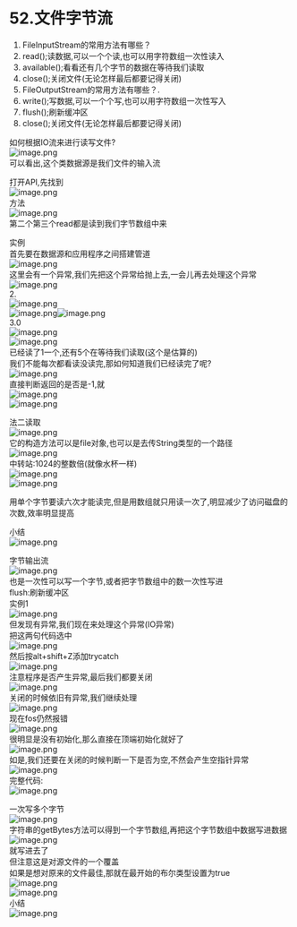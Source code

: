 # 52.文件字节流


1. FileInputStream的常用方法有哪些？
  1. read();读数据,可以一个个读,也可以用字符数组一次性读入
  1. available();看看还有几个字节的数据在等待我们读取
  1. close();关闭文件(无论怎样最后都要记得关闭)
2. FileOutputStream的常用方法有哪些？.
  1. write();写数据,可以一个个写,也可以用字符数组一次性写入
  1. flush();刷新缓冲区
  1. close();关闭文件(无论怎样最后都要记得关闭)

如何根据IO流来进行读写文件?<br />![image.png](https://cdn.nlark.com/yuque/0/2019/png/349894/1560132946667-0697cd3e-8db2-4d7f-80be-748f502b6713.png#align=left&display=inline&height=185&name=image.png&originHeight=370&originWidth=475&size=136051&status=done&width=237.5)<br />可以看出,这个类数据源是我们文件的输入流

打开API,先找到<br />![image.png](https://cdn.nlark.com/yuque/0/2019/png/349894/1560133058392-ae138ef5-528b-4d57-8595-988a2c9e29bc.png#align=left&display=inline&height=244&name=image.png&originHeight=487&originWidth=471&size=131101&status=done&width=235.5)<br />方法<br />![image.png](https://cdn.nlark.com/yuque/0/2019/png/349894/1560133140018-43bd39d2-7b83-4a1a-869e-07621608cdec.png#align=left&display=inline&height=517&name=image.png&originHeight=1033&originWidth=1811&size=565885&status=done&width=905.5)<br />第二个第三个read都是读到我们字节数组中来

实例<br />首先要在数据源和应用程序之间搭建管道<br />![image.png](https://cdn.nlark.com/yuque/0/2019/png/349894/1560133230571-fa9c315a-153a-4da3-9e4b-ddba548e84ba.png#align=left&display=inline&height=70&name=image.png&originHeight=139&originWidth=1196&size=167897&status=done&width=598) <br />这里会有一个异常,我们先把这个异常给抛上去,一会儿再去处理这个异常<br />![image.png](https://cdn.nlark.com/yuque/0/2019/png/349894/1560133267895-c9069e54-534c-453b-b7fb-a7e1b3b3bfe1.png#align=left&display=inline&height=36&name=image.png&originHeight=71&originWidth=1032&size=103331&status=done&width=516)<br />2.<br />![image.png](https://cdn.nlark.com/yuque/0/2019/png/349894/1560133363896-fef2147e-910c-46b8-b541-1e09a9d74247.png#align=left&display=inline&height=55&name=image.png&originHeight=110&originWidth=620&size=80008&status=done&width=310)<br />![image.png](https://cdn.nlark.com/yuque/0/2019/png/349894/1560133384317-78cf5020-802c-4e99-9e6d-95fa3bd4b332.png#align=left&display=inline&height=157&name=image.png&originHeight=314&originWidth=460&size=78227&status=done&width=230)![image.png](https://cdn.nlark.com/yuque/0/2019/png/349894/1560133411513-2457a67c-abbd-49c0-925e-063883e96047.png#align=left&display=inline&height=52&name=image.png&originHeight=104&originWidth=242&size=27625&status=done&width=121)<br />3.0<br />![image.png](https://cdn.nlark.com/yuque/0/2019/png/349894/1560133433711-88e07241-0552-4af2-8766-3eb8dee8a929.png#align=left&display=inline&height=49&name=image.png&originHeight=97&originWidth=565&size=59784&status=done&width=282.5)<br />![image.png](https://cdn.nlark.com/yuque/0/2019/png/349894/1560133459430-e3b2ac2f-1ead-4419-9fd9-875de78ff5c1.png#align=left&display=inline&height=46&name=image.png&originHeight=91&originWidth=769&size=80340&status=done&width=384.5)<br />已经读了1一个,还有5个在等待我们读取(这个是估算的)<br />我们不能每次都看读没读完,那如何知道我们已经读完了呢?<br />![image.png](https://cdn.nlark.com/yuque/0/2019/png/349894/1560133593954-e6267203-51c8-4a97-8e6b-edb2f515d3eb.png#align=left&display=inline&height=271&name=image.png&originHeight=541&originWidth=1947&size=255739&status=done&width=973.5)<br />直接判断返回的是否是-1,就<br />![image.png](https://cdn.nlark.com/yuque/0/2019/png/349894/1560133683421-bdff24d0-0d88-41e7-8a1f-96c1e5108906.png#align=left&display=inline&height=100&name=image.png&originHeight=200&originWidth=625&size=113456&status=done&width=312.5)<br />![image.png](https://cdn.nlark.com/yuque/0/2019/png/349894/1560133770022-9b9e03cd-63ec-4213-8781-bbeaa10b16e9.png#align=left&display=inline&height=209&name=image.png&originHeight=418&originWidth=1136&size=483022&status=done&width=568)

法二读取<br />![image.png](https://cdn.nlark.com/yuque/0/2019/png/349894/1560133888399-a1545827-f115-4ffb-9039-b3f0d7dcccda.png#align=left&display=inline&height=33&name=image.png&originHeight=66&originWidth=835&size=66359&status=done&width=417.5)<br />它的构造方法可以是file对象,也可以是去传String类型的一个路径<br />![image.png](https://cdn.nlark.com/yuque/0/2019/png/349894/1560133942313-7a83e35f-e9b1-4452-ae8f-cf56dc178bed.png#align=left&display=inline&height=31&name=image.png&originHeight=62&originWidth=434&size=43170&status=done&width=217)<br />中转站:1024的整数倍(就像水杯一样)<br />![image.png](https://cdn.nlark.com/yuque/0/2019/png/349894/1560133971085-5a000af0-27a3-4679-abb3-5135532a66c8.png#align=left&display=inline&height=442&name=image.png&originHeight=883&originWidth=1978&size=571418&status=done&width=989)<br />![image.png](https://cdn.nlark.com/yuque/0/2019/png/349894/1560134048827-47234f5c-98f8-40f9-a5ff-aa655b04d6b9.png#align=left&display=inline&height=107&name=image.png&originHeight=214&originWidth=765&size=142141&status=done&width=382.5)

用单个字节要读六次才能读完,但是用数组就只用读一次了,明显减少了访问磁盘的次数,效率明显提高

小结<br />![image.png](https://cdn.nlark.com/yuque/0/2019/png/349894/1560134212860-e3e06e22-b6fd-40dd-a754-5fc41e8ff6fb.png#align=left&display=inline&height=176&name=image.png&originHeight=352&originWidth=553&size=122731&status=done&width=276.5)


字节输出流<br />![image.png](https://cdn.nlark.com/yuque/0/2019/png/349894/1560134246488-a8fdd1f0-94f6-44d9-b60a-e599a86d8e89.png#align=left&display=inline&height=158&name=image.png&originHeight=316&originWidth=571&size=122289&status=done&width=285.5)<br />也是一次性可以写一个字节,或者把字节数组中的数一次性写进<br />flush:刷新缓冲区<br />实例1<br />![image.png](https://cdn.nlark.com/yuque/0/2019/png/349894/1560134329769-6a3f1fa0-db67-47eb-8fb1-59ff2716fe1d.png#align=left&display=inline&height=121&name=image.png&originHeight=241&originWidth=922&size=162199&status=done&width=461)<br />但发现有异常,我们现在来处理这个异常(IO异常)<br />把这两句代码选中<br />![image.png](https://cdn.nlark.com/yuque/0/2019/png/349894/1560134388106-4ff371cb-20da-4495-b403-8fbcf55ae418.png#align=left&display=inline&height=74&name=image.png&originHeight=148&originWidth=1081&size=153833&status=done&width=540.5)<br />然后按alt+shift+Z添加trycatch<br />![image.png](https://cdn.nlark.com/yuque/0/2019/png/349894/1560134416137-a77c8f48-b484-4fc2-b015-b17525a63933.png#align=left&display=inline&height=76&name=image.png&originHeight=151&originWidth=424&size=65604&status=done&width=212)<br />注意程序是否产生异常,最后我们都要关闭<br />![image.png](https://cdn.nlark.com/yuque/0/2019/png/349894/1560134458619-50e7ce93-a39a-4150-8108-c4b04fd6dbc5.png#align=left&display=inline&height=77&name=image.png&originHeight=153&originWidth=303&size=39859&status=done&width=151.5)<br />关闭的时候依旧有异常,我们继续处理<br />![image.png](https://cdn.nlark.com/yuque/0/2019/png/349894/1560134504177-0017002f-69a8-476f-b168-8e03727f7031.png#align=left&display=inline&height=78&name=image.png&originHeight=155&originWidth=513&size=78530&status=done&width=256.5)<br />现在fos仍然报错<br />![image.png](https://cdn.nlark.com/yuque/0/2019/png/349894/1560134541808-cd24d332-e95e-4b9a-b7e3-7fc87ed04193.png#align=left&display=inline&height=49&name=image.png&originHeight=97&originWidth=756&size=59018&status=done&width=378)<br />很明显是没有初始化,那么直接在顶端初始化就好了<br />![image.png](https://cdn.nlark.com/yuque/0/2019/png/349894/1560134581350-048a8d49-d538-4743-b1ea-567d422f8efc.png#align=left&display=inline&height=260&name=image.png&originHeight=519&originWidth=830&size=338215&status=done&width=415)<br />如是,我们还要在关闭的时候判断一下是否为空,不然会产生空指针异常<br />![image.png](https://cdn.nlark.com/yuque/0/2019/png/349894/1560134634564-cbca5cd1-2372-4e9c-9d77-58c159828aa3.png#align=left&display=inline&height=96&name=image.png&originHeight=191&originWidth=425&size=60218&status=done&width=212.5)<br />完整代码:<br />![image.png](https://cdn.nlark.com/yuque/0/2019/png/349894/1560134661647-5ec4e6b9-9956-4f95-acbc-c031eaa5dffe.png#align=left&display=inline&height=308&name=image.png&originHeight=615&originWidth=745&size=366189&status=done&width=372.5)

一次写多个字节<br />![image.png](https://cdn.nlark.com/yuque/0/2019/png/349894/1560134724934-366a4ec5-b92b-482e-b686-26e282c10802.png#align=left&display=inline&height=28&name=image.png&originHeight=55&originWidth=609&size=50892&status=done&width=304.5)<br />字符串的getBytes方法可以得到一个字节数组,再把这个字节数组中数据写进数据<br />![image.png](https://cdn.nlark.com/yuque/0/2019/png/349894/1560134784279-dc37e87f-b53d-444a-95d7-1100bc781b7f.png#align=left&display=inline&height=41&name=image.png&originHeight=82&originWidth=588&size=60255&status=done&width=294)<br />就写进去了<br />但注意这是对源文件的一个覆盖<br />如果是想对原来的文件最佳,那就在最开始的布尔类型设置为true<br />![image.png](https://cdn.nlark.com/yuque/0/2019/png/349894/1560134840578-8953bac3-a572-4388-98e2-c938e434a1fd.png#align=left&display=inline&height=83&name=image.png&originHeight=166&originWidth=863&size=127603&status=done&width=431.5)<br />![image.png](https://cdn.nlark.com/yuque/0/2019/png/349894/1560134856522-f3b7c24d-f0c1-4611-83f4-730b4fea91c8.png#align=left&display=inline&height=26&name=image.png&originHeight=51&originWidth=801&size=52621&status=done&width=400.5)<br />小结<br />![image.png](https://cdn.nlark.com/yuque/0/2019/png/349894/1560135040552-11f25c7e-c9e6-479d-8362-955732ed926f.png#align=left&display=inline&height=151&name=image.png&originHeight=301&originWidth=603&size=105565&status=done&width=301.5)





